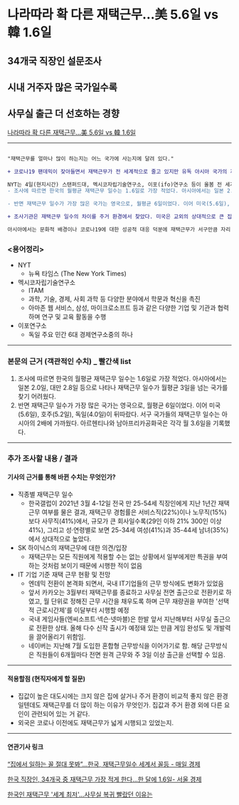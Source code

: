 # 나라따라 확 다른 재택근무…美 5.6일 vs 韓 1.6일
## 34개국 직장인 설문조사
## 시내 거주자 많은 국가일수록
## 사무실 출근 더 선호하는 경향
[나라따라 확 다른 재택근무…美 5.6일 vs 韓 1.6일](https://n.news.naver.com/article/newspaper/009/0005182354?date=20230906 "나라따라 확 다른 재택근무…美 5.6일 vs 韓 1.6일")

---


```diff

"재택근무를 얼마나 많이 하는지는 어느 국가에 사는지에 달려 있다."

+ 코로나19 팬데믹이 잦아들면서 재택근무가 전 세계적으로 줄고 있지만 유독 아시아 국가의 재택근무 일수가 서구보다 크게 적은 것으로 나타났다. 뉴욕타임스(NYT)는 서구와 비교할 때 아시아만의 직장 문화, 인구 밀집도, 주거 환경에서 차이가 나기 때문이라고 분석했다.

NYT는 4일(현지시간) 스탠퍼드대, 멕시코자립기술연구소, 이포(ifo)연구소 등이 올봄 전 세계 34개국 4만2000명을 대상으로 재택근무에 대해 설문조사한 결과를 인용해 이같이 전했다. 
- 조사에 따르면 한국의 월평균 재택근무 일수는 1.6일로 가장 적었다. 아시아에서는 일본 2.0일, 대만 2.8일 등으로 나타나 재택근무 일수가 월평균 3일을 넘는 국가를 찾기 어려웠다.

- 반면 재택근무 일수가 가장 많은 국가는 영국으로, 월평균 6일이었다. 이어 미국(5.6일), 호주(5.2일), 독일(4.0일)이 뒤따랐다. 서구 국가들의 재택근무 일수는 아시아의 2배에 가까웠다. 아르헨티나와 남아프리카공화국은 각각 월 3.6일을 기록했다.

+ 조사기관은 재택근무 일수의 차이를 주거 환경에서 찾았다. 미국은 교외의 상대적으로 큰 집에서 사는 사람이 많아 사무실 출근을 훨씬 더 주저하는 경향이 있었다. 반면 아시아처럼 인구가 밀집된 대도시 근로자들은 사무실 출근율이 높았다. 이는 대체로 가족 구성원이 많은데 상대적으로 작은 집에 살기 때문인 것으로 분석됐다.

아시아에서는 문화적 배경이나 코로나19에 대한 성공적 대응 덕분에 재택근무가 서구만큼 자리 잡지 못한 것도 한몫했다. NYT는 SK하이닉스의 경우 재택근무를 단 한 번도 시행해본 적이 없었고 재택근무 자체에 대해 부정적이었다고 전했다. 또 일본은 아직도 정기적으로 팩스를 사용하기 때문에 누군가 사무실에 꼭 있어야 한다.
```

### <용어정리>
* NYT
    * 뉴욕 타임스 (The New York Times)
* 멕시코자립기술연구소
    * ITAM
    * 과학, 기술, 경제, 사회 과학 등 다양한 분야에서 학문과 혁신을 촉진
    * 아마존 웹 서비스, 삼성, 마이크로소프트 등과 같은 다양한 기업 및 기관과 협력하며 연구 및 교육 활동을 수행
* 이포연구소
    * 독일 주요 민간 6대 경제연구소중의 하나
---

### 본문의 근거 (객관적인 수치) _ 빨간색 list
1. 조사에 따르면 한국의 월평균 재택근무 일수는 1.6일로 가장 적었다. 아시아에서는 일본 2.0일, 대만 2.8일 등으로 나타나 재택근무 일수가 월평균 3일을 넘는 국가를 찾기 어려웠다.
2. 반면 재택근무 일수가 가장 많은 국가는 영국으로, 월평균 6일이었다. 이어 미국(5.6일), 호주(5.2일), 독일(4.0일)이 뒤따랐다. 서구 국가들의 재택근무 일수는 아시아의 2배에 가까웠다. 아르헨티나와 남아프리카공화국은 각각 월 3.6일을 기록했다.
---

### 추가 조사할 내용 / 결과 
#### 기사의 근거를 통해 바뀐 수치는 무엇인가?
* 직종별 재택근무 일수 
    * 한국갤럽이 2021년 3월 4-12일 전국 만 25-54세 직장인에게 지난 1년간 재택근무 여부를 물은 결과, 재택근무 경험률은 서비스직(22%)이나 노무직(15%)보다 사무직(41%)에서, 규모가 큰 회사일수록(29인 이하 21% 300인 이상 41%), 그리고 성·연령별로 보면 25-34세 여성(41%)과 35-44세 남녀(35%)에서 상대적으로 높았다.
* SK 하이닉스의 재택근무에 대한 의견/입장
    * 재택근무는 모든 직원에게 적용할 수는 없는 상황에서 일부에게만 특권을 부여하는 것처럼 보이기 때문에 시행한 적이 없음
* IT 기업 기준 재택 근무 현황 및 전망
    * 엔데믹 전환이 본격화 되면서, 국내 IT기업들의 근무 방식에도 변화가 있었음
    * 앞서 카카오는 3월부터 재택근무를 종료하고 사무실 전면 출근으로 전환키로 하였고, 월 단위로 정해진 근무 시간을 채우도록 하며 근무 재량권을 부여한 '선택적 근로시간제'를 이달부터 시행할 예정
    * 국내 게임사들(엔씨소프트·넥슨·넷마블)은 한발 앞서 지난해부터 사무실 출근으로 전환한 상태. 올해 다수 신작 출시가 예정돼 있는 만큼 게임 완성도 및 개발력을 끌어올리기 위함임.
    * 네이버는 지난해 7월 도입한 혼합형 근무방식을 이어가기로 함. 해당 근무방식은 직원들이 6개월마다 전면 원격 근무와 주 3일 이상 출근을 선택할 수 있음.
---

#### 적용할점 (현직자에게 할 질문)
* 집값이 높은 대도시에는 크지 않은 집에 살거나 주거 환경이 비교적 좋지 않은 환경일텐데도 재택근무를 더 많이 하는 이유가 무엇인가. 집값과 주거 환경 외에 다른 요인이 관련되어 있는 거 같다. 
* 외국은 코로나 이전에도 재택근무가 넓게 시행되고 있었는지.
--- 
#### 연관기사 링크

[“집에서 일하는 꼴 절대 못봐”…한국, 재택근무일수 세계서 꼴등 - 매일 경제](https://www.mk.co.kr/news/world/10823064)

[한국 직장인, 34개국 중 재택근무 가장 적게 한다…한 달에 1.6일- 서울 경제](https://www.sedaily.com/NewsView/29UKECHGAW)

[한국인 재택근무 '세계 최저'…사무실 복귀 빨랐던 이유는](https://news.mt.co.kr/mtview.php?no=2023090522413389392)